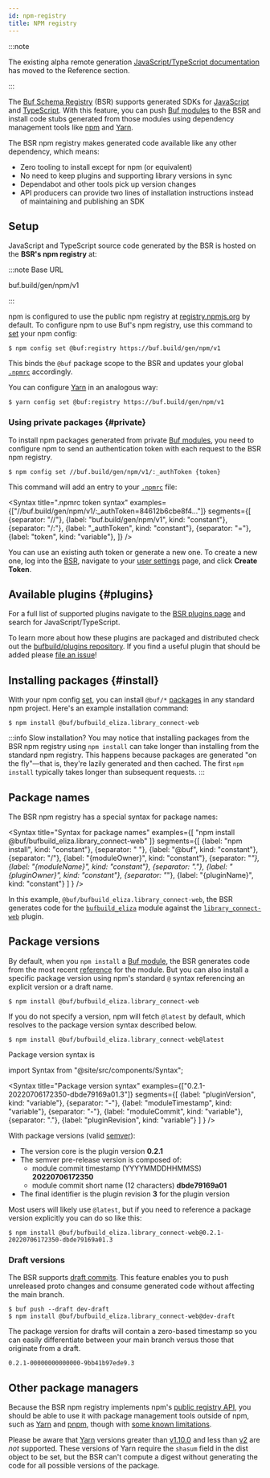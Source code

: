 ```yaml
---
id: npm-registry
title: NPM registry
---
```


:::note

The existing alpha remote generation [JavaScript/TypeScript documentation](../../reference/deprecated/remote-generation/js.md) has moved to the Reference section.

:::

The [Buf Schema Registry](../../bsr/overview.md) (BSR) supports generated SDKs for [JavaScript] and [TypeScript]. With this feature, you can push [Buf modules][modules] to the BSR and install code stubs generated from those modules using dependency management tools like [npm] and [Yarn].

The BSR npm registry makes generated code available like any other dependency, which means:

- Zero tooling to install except for npm (or equivalent)
- No need to keep plugins and supporting library versions in sync
- Dependabot and other tools pick up version changes
- API producers can provide two lines of installation instructions instead of maintaining and publishing an SDK

## Setup

JavaScript and TypeScript source code generated by the BSR is hosted on the **BSR's npm registry** at:

:::note Base URL

buf.build/gen/npm/v1

:::

npm is configured to use the public npm registry at [registry.npmjs.org][npm-registry] by default. To configure npm to use Buf's npm registry, use this command to [set][npm-config] your npm config:

```terminal
$ npm config set @buf:registry https://buf.build/gen/npm/v1
```

This binds the `@buf` package scope to the BSR and updates your global [`.npmrc`][npmrc] accordingly.

You can configure [Yarn] in an analogous way:

```terminal
$ yarn config set @buf:registry https://buf.build/gen/npm/v1
```

### Using private packages {#private}

To install npm packages generated from private [Buf modules][modules], you need to configure npm to send an authentication token with each request to the BSR npm registry.

```terminal
$ npm config set //buf.build/gen/npm/v1/:_authToken {token}
```

This command will add an entry to your [`.npmrc`][npmrc] file:

<Syntax
  title=".npmrc token syntax"
  examples={["//buf.build/gen/npm/v1/:_authToken=84612b6cbe8f4..."]}
  segments={[
    {separator: "//"},
    {label: "buf.build/gen/npm/v1", kind: "constant"},
    {separator: "/:"},
    {label: "_authToken", kind: "constant"},
    {separator: "="},
    {label: "token", kind: "variable"},
  ]}
/>

You can use an existing auth token or generate a new one. To create a new one, log into the [BSR][bsr], navigate to your [user settings][settings] page, and click **Create Token**.

## Available plugins {#plugins}

For a full list of supported plugins navigate to the [BSR plugins page][bsr-plugins] and search for JavaScript/TypeScript.

To learn more about how these plugins are packaged and distributed check out the [bufbuild/plugins repository][bufbuild-plugins]. If you find a useful plugin that should be added please [file an issue][bufbuild-plugins-issue]!

## Installing packages {#install}

With your npm config [set](#setup), you can install `@buf/*` [packages](#package-names) in any standard npm project. Here's an example installation command:

```terminal
$ npm install @buf/bufbuild_eliza.library_connect-web
```

:::info Slow installation?
You may notice that installing packages from the BSR npm registry using `npm install` can take longer than installing from the standard npm registry. This happens because packages are generated "on the fly"&mdash;that is, they're lazily generated and then cached. The first `npm install` typically takes longer than subsequent requests.
:::

## Package names

The BSR npm registry has a special syntax for package names:

<Syntax
  title="Syntax for package names"
  examples={[
    "npm install @buf/bufbuild_eliza.library_connect-web"
  ]}
  segments={[
    {label: "npm install", kind: "constant"},
    {separator: " "},
    {label: "@buf", kind: "constant"},
    {separator: "/"},
    {label: "{moduleOwner}", kind: "constant"},
    {separator: "_"},
    {label: "{moduleName}", kind: "constant"},
    {separator: "."},
    {label: "{pluginOwner}", kind: "constant"},
    {separator: "_"},
    {label: "{pluginName}", kind: "constant"}
  ]
} />

In this example, `@buf/bufbuild_eliza.library_connect-web`, the BSR generates code for the [`bufbuild_eliza`](https://buf.build/bufbuild/eliza) module against the [`library_connect-web`](https://buf.build/library/connect-web) plugin.

## Package versions

By default, when you `npm install` a [Buf module][modules], the BSR generates code from the most recent [reference](../overview.md#referencing-a-module) for the module. But you can also install a specific package version using npm's standard `@` syntax referencing an explicit version or a draft name.

```terminal
$ npm install @buf/bufbuild_eliza.library_connect-web
```

If you do not specify a version, npm will fetch `@latest` by default, which resolves to the package version syntax described below.

```terminal
$ npm install @buf/bufbuild_eliza.library_connect-web@latest
```

Package version syntax is 

import Syntax from "@site/src/components/Syntax";

<Syntax
  title="Package version syntax"
  examples={["0.2.1-20220706172350-dbde79169a01.3"]}
  segments={[
    {label: "pluginVersion", kind: "variable"},
    {separator: "-"},
    {label: "moduleTimestamp", kind: "variable"},
    {separator: "-"},
    {label: "moduleCommit", kind: "variable"},
    {separator: "."},
    {label: "pluginRevision", kind: "variable"}
  ]
} />

With package versions (valid [semver][semver]):

* The version core is the plugin version **0.2.1**
* The semver pre-release version is composed of: 
  * module commit timestamp (YYYYMMDDHHMMSS) **20220706172350**
  * module commit short name (12 characters) **dbde79169a01**
* The final identifier is the plugin revision **3** for the plugin version

Most users will likely use `@latest`, but if you need to reference a package version explicitly you can do so like this:

```terminal
$ npm install @buf/bufbuild_eliza.library_connect-web@0.2.1-20220706172350-dbde79169a01.3
```

### Draft versions

The BSR supports [draft commits][bsr-references]. This feature enables you to push unreleased proto changes and consume generated code without affecting the main branch.

```terminal
$ buf push --draft dev-draft
$ npm install @buf/bufbuild_eliza.library_connect-web@dev-draft
```

The package version for drafts will contain a zero-based timestamp so you can easily differentiate between your main branch versus those that originate from a draft.

```
0.2.1-00000000000000-9bb41b97ede9.3
```

## Other package managers

Because the BSR npm registry implements npm's [public registry API][registry-api], you should be able to use it with package management tools outside of npm, such as [Yarn] and [pnpm], though with [some known limitations](#yarn).

Please be aware that [Yarn] versions greater than [v1.10.0][yarn_v1] and less than [v2][yarn_v2] are _not_ supported. These versions of Yarn require the `shasum` field in the dist object to be set, but the BSR can't compute a digest without generating the code for all possible versions of the package.

[bsr]: /bsr/overview
[bsr-references]: /bsr/overview#referencing-a-module
[bsr-plugins]: https://buf.build/plugins
[bufbuild-plugins]: https://github.com/bufbuild/plugins
[bufbuild-plugins-issue]: https://github.com/bufbuild/plugins/issues/new/choose
[connect-web]: https://www.npmjs.com/package/@bufbuild/protoc-gen-connect-web
[deps]: /bsr/overview#dependencies
[javascript]: https://developer.mozilla.org/en-US/docs/Web/JavaScript
[modules]: /bsr/overview#modules
[npm]: https://npmjs.org
[npm-config]: https://docs.npmjs.com/cli/v8/commands/npm-config#set
[npmrc]: https://docs.npmjs.com/cli/v8/configuring-npm/npmrc
[protobuf-es]: https://www.npmjs.com/package/@bufbuild/protoc-gen-es
[protoc]: https://github.com/protocolbuffers/protobuf
[protoplugin]: https://www.npmjs.com/package/@bufbuild/protoplugin
[pnpm]: https://pnpm.io
[npm-registry]: https://registry.npmjs.org
[registry-api]: https://github.com/npm/registry/blob/master/docs/REGISTRY-API.md
[semver]: https://semver.org
[settings]: https://buf.build/settings/user
[typescript]: https://www.typescriptlang.org/
[yarn]: https://yarnpkg.com
[yarn_v1]: https://github.com/yarnpkg/yarn/releases/tag/v1.10.0
[yarn_v2]: https://github.com/yarnpkg/berry
